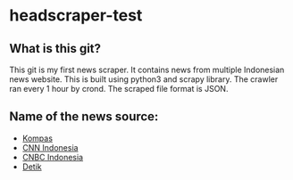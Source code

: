 # headscraper-test

## What is this git?
This git is my first news scraper. It contains news from multiple Indonesian news website.
This is built using python3 and scrapy library. The crawler ran every 1 hour by crond.
The scraped file format is JSON.

## Name of the news source:
- [Kompas](https://www.kompas.com)
- [CNN Indonesia](https://www.cnnindonesia.com)
- [CNBC Indonesia](https://www.cnbcindonesia.com)
- [Detik](https://www.detik.com)
